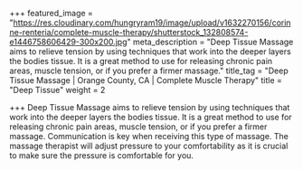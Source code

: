 +++
featured_image = "https://res.cloudinary.com/hungryram19/image/upload/v1632270156/corinne-renteria/complete-muscle-therapy/shutterstock_132808574-e1446758606429-300x200.jpg"
meta_description = "Deep Tissue Massage aims to relieve tension by using techniques that work into the deeper layers the bodies tissue. It is a great method to use for releasing chronic pain areas, muscle tension, or if you prefer a firmer massage."
title_tag = "Deep Tissue Massage | Orange County, CA | Complete Muscle Therapy"
title = "Deep Tissue"
weight = 2

+++
Deep Tissue Massage aims to relieve tension by using techniques that work into the deeper layers the bodies tissue. It is a great method to use for releasing chronic pain areas, muscle tension, or if you prefer a firmer massage. Communication is key when receiving this type of massage. The massage therapist will adjust pressure to your comfortability as it is crucial to make sure the pressure is comfortable for you.